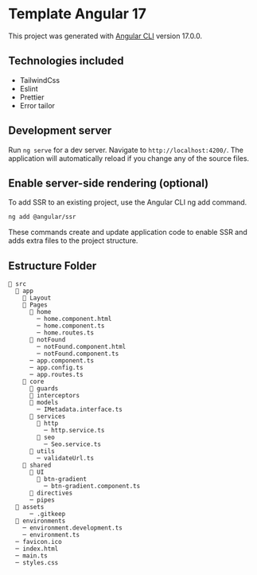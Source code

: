 # Template Angular 17

This project was generated with [Angular CLI](https://github.com/angular/angular-cli) version 17.0.0.

## Technologies included
- TailwindCss
- Eslint
- Prettier
- Error tailor

## Development server

Run `ng serve` for a dev server. Navigate to `http://localhost:4200/`. The application will automatically reload if you change any of the source files.

## Enable server-side rendering (optional)

To add SSR to an existing project, use the Angular CLI ng add command.

```sh
ng add @angular/ssr
```

These commands create and update application code to enable SSR and adds extra files to the project structure.

## Estructure Folder

```
📁 src
  📁 app
    📁 Layout
    📁 Pages
      📁 home
        ─ home.component.html
        ─ home.component.ts
        ─ home.routes.ts
      📁 notFound
        ─ notFound.component.html
        ─ notFound.component.ts
      ─ app.component.ts
      ─ app.config.ts
      ─ app.routes.ts
    📁 core
      📁 guards
      📁 interceptors
      📁 models
        ─ IMetadata.interface.ts
      📁 services
        📁 http
          ─ http.service.ts
        📁 seo
          ─ Seo.service.ts
      📁 utils
        ─ validateUrl.ts
    📁 shared
      📁 UI
        📁 btn-gradient
          ─ btn-gradient.component.ts
      📁 directives
      ─ pipes
  📁 assets
      ─ .gitkeep
  📁 environments
    ─ environment.development.ts
    ─ environment.ts
  ─ favicon.ico
  ─ index.html
  ─ main.ts
  ─ styles.css
```
